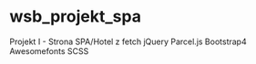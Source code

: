 # wsb_projekt_spa
Projekt I - Strona SPA/Hotel z fetch jQuery Parcel.js Bootstrap4 Awesomefonts SCSS
